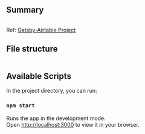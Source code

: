 ## Summary

![]()

Ref: [Gatsby-Airtable Project](https://gatsby-airtable-design-project.netlify.app/)

## File structure

```
```

## Available Scripts

In the project directory, you can run:

### `npm start`

Runs the app in the development mode.\
Open [http://localhost:3000](http://localhost:3000) to view it in your browser.
